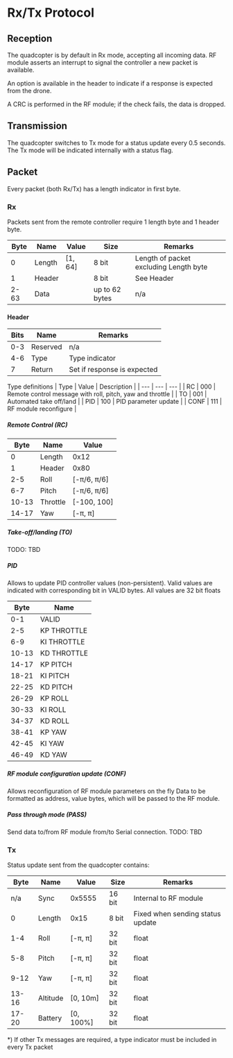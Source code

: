 # Rx/Tx Protocol

## Reception

The quadcopter is by default in Rx mode, accepting all incoming data.
RF module asserts an interrupt to signal the controller a new packet is available.

An option is available in the header to indicate if a response is expected from the
drone.

A CRC is performed in the RF module; if the check fails, the data is dropped.

## Transmission

The quadcopter switches to Tx mode for a status update every 0.5 seconds.
The Tx mode will be indicated internally with a status flag.

## Packet

Every packet (both Rx/Tx) has a length indicator in first byte.

### Rx

Packets sent from the remote controller require 1 length byte and 1 header byte.

| Byte | Name   | Value   | Size           | Remarks                                |
| ---  | ---    | ---     | ---            | ---                                    |
| 0    | Length | [1, 64] | 8 bit          | Length of packet excluding Length byte |
| 1    | Header |         | 8 bit          | See Header                             |
| 2-63 | Data   |         | up to 62 bytes | n/a                                    |

#### Header

| Bits | Name     | Remarks                     |
| ---  | ---      | ---                         |
| 0-3  | Reserved | n/a                         |
| 4-6  | Type     | Type indicator              |
| 7    | Return   | Set if response is expected |

Type definitions
| Type | Value | Description                                               |
| ---  | ---   | ---                                                       |
| RC   | 000   | Remote control message with roll, pitch, yaw and throttle |
| TO   | 001   | Automated take off/land                                   |
| PID  | 100   | PID parameter update                                      |
| CONF | 111   | RF module reconfigure                                     |

##### Remote Control (RC)

| Byte  | Name     | Value       |
| ---   | ----     | ---         |
| 0     | Length   | 0x12        |
| 1     | Header   | 0x80        |
| 2-5   | Roll     | [-π/6, π/6] |
| 6-7   | Pitch    | [-π/6, π/6] |
| 10-13 | Throttle | [-100, 100] |
| 14-17 | Yaw      | [-π, π]     |

##### Take-off/landing (TO)

TODO: TBD


##### PID

Allows to update PID controller values (non-persistent).
Valid values are indicated with corresponding bit in VALID bytes.
All values are 32 bit floats

| Byte  | Name        |
| ---   | ---         |
| 0-1   | VALID       |
| 2-5   | KP THROTTLE |
| 6-9   | KI THROTTLE |
| 10-13 | KD THROTTLE |
| 14-17 | KP PITCH    |
| 18-21 | KI PITCH    |
| 22-25 | KD PITCH    |
| 26-29 | KP ROLL     |
| 30-33 | KI ROLL     |
| 34-37 | KD ROLL     |
| 38-41 | KP YAW      |
| 42-45 | KI YAW      |
| 46-49 | KD YAW      |


##### RF module configuration update (CONF)

Allows reconfiguration of RF module parameters on the fly
Data to be formatted as address, value bytes, which will be passed to the RF module.

##### Pass through mode (PASS)

Send data to/from RF module from/to Serial connection.
TODO: TBD

### Tx

Status update sent from the quadcopter contains:

| Byte  | Name     | Value     | Size   | Remarks                          |
| ---   | ---      | ---       | ---    | ---                              |
| n/a   | Sync     | 0x5555    | 16 bit | Internal to RF module            |
| 0     | Length   | 0x15      | 8 bit  | Fixed when sending status update |
| 1-4   | Roll     | [-π, π]   | 32 bit | float                            |
| 5-8   | Pitch    | [-π, π]   | 32 bit | float                            |
| 9-12  | Yaw      | [-π, π]   | 32 bit | float                            |
| 13-16 | Altitude | [0, 10m]  | 32 bit | float                            |
| 17-20 | Battery  | [0, 100%] | 32 bit | float                            |


*) If other Tx messages are required, a type indicator must be included in every Tx packet
